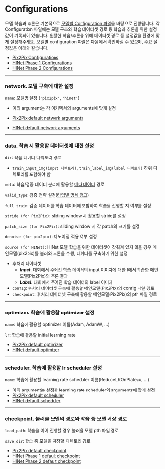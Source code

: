 # Configurations

모델 학습과 추론은 기본적으로 [모델별 Configuration 파일](https://github.com/TeamBCP5/image-reconstruction/tree/main/configs)을 바탕으로 진행됩니다. 각 Configuration 파일에는 모델 구조와 학습 데이터셋 경로 등 학습과 추론을 위한 설정값이 기록되어 있습니다. 원활한 학습/추론을 위해 데이터셋 경로 등 설정값을 환경에 맞게 설정해주세요. 모델별 configuration 파일은 다음에서 확인하실 수 있으며, 주요 설정값은 아래와 같습니다.

- [Pix2Pix Configurations](https://github.com/TeamBCP5/image-reconstruction/blob/main/configs/Pix2Pix.yaml)
- [HINet Phase 1 Configurations](https://github.com/TeamBCP5/image-reconstruction/blob/main/configs/HINet_phase1.yaml)
- [HINet Phase 2 Configurations](https://github.com/TeamBCP5/image-reconstruction/blob/main/configs/HINet_phase2.yaml)

---



### network. 모델 구축에 대한 설정

`name`: 모델명 설정 (`'pix2pix'`, `'hinet'`)

- 이외 argument는 각 아키텍쳐의 arguments에 맞게 설정
- [Pix2Pix default network arguments](https://github.com/TeamBCP5/image-reconstruction/blob/b3b2c3e0fe5e57215894897fa13ffd17866d2fa3/configs/Pix2Pix.yaml#L1)

- [HINet default network arguments](https://github.com/TeamBCP5/image-reconstruction/blob/b3b2c3e0fe5e57215894897fa13ffd17866d2fa3/configs/HINet_phase1.yaml#L1)



---



### data. 학습 시 활용할 데이터셋에 대한 설정

`dir`: 학습 데이터 디렉토리 경로

- `train_input_img(input 디렉토리)`, `train_label_img(label 디렉토리)` 하위 디렉토리를 포함해야 함

`meta`: 학습/검증 데이터 분리에 활용할 [메타 데이터](https://github.com/TeamBCP5/image-reconstruction/blob/main/configs/train_meta.csv) 경로

`valid_type`: 검증 전략 설정([타입별 명세 참고](https://github.com/iloveslowfood/image-reconstruction/blob/2b245bbad9421d03b943cda5402aa98ac2864c9e/data/dataset.py#L18))

`full_train`: 검증 데이터를 학습 데이터에 포함하여 학습을 진행할 지 여부를 설정

`stride (for Pix2Pix)`: sliding window 시 활용할 stride를 설정

`patch_size (for Pix2Pix)`: sliding window 시 각 patch의 크기를 설정

`denoise (for pix2pix)`: 디노이징 적용 여부 설정

`source (for HINet)`: HINet 모델 학습을 위한 데이터셋이 갖춰져 있지 않을 경우 메인모델(pix2pix)를 불러와 추론을 수행, 데이터를 구축하기 위한 설정

- 후처리 데이터셋
  - ***Input***. 대회에서 주어진 학습 데이터의 input 이미지에 대한 I에서 학습한 메인 모델(Pix2Pix)의 추론 결과
  - ***Label***. 대회에서 주어진 학습 데이터의 label 이미지
- `config`: 후처리 데이터셋 구축에 활용할 메인모델(Pix2Pix)의 config 파일 경로
- `checkpoint`: 후처리 데이터셋 구축에 활용할 메인모델(Pix2Pix)의 pth 파일 경로



---



### optimizer. 학습에 활용할 optimizer 설정

`name`: 학습에 활용할 optimizer 이름(Adam, AdamW, ...)

`lr`: 학습에 활용할 initial learning rate

- [Pix2Pix default optimizer](https://github.com/TeamBCP5/image-reconstruction/blob/f7ac48c8b8d8d1f28c24c8b08f00adce97033f15/configs/Pix2Pix.yaml#L26)
- [HINet default optimizer](https://github.com/TeamBCP5/image-reconstruction/blob/f7ac48c8b8d8d1f28c24c8b08f00adce97033f15/configs/HINet_phase1.yaml#L20)



---



### scheduler. 학습에 활용할 lr scheduler 설정

`name`: 학습에 활용할 learning rate scheduler 이름(ReduceLROnPlateau, ...)

- 이외 argument는 설정한 learning rate scheduler의 arguments에 맞게 설정
- [Pix2Pix default scheduler](https://github.com/TeamBCP5/image-reconstruction/blob/f7ac48c8b8d8d1f28c24c8b08f00adce97033f15/configs/Pix2Pix.yaml#L30)
- [HINet default scheduler](https://github.com/TeamBCP5/image-reconstruction/blob/f7ac48c8b8d8d1f28c24c8b08f00adce97033f15/configs/HINet_phase1.yaml#L24)



---



### checkpoint. 불러올 모델의 경로와 학습 중 모델 저장 경로

`load_path`: 학습을 이어 진행할 경우 불러올 모델 pth 파일 경로

`save_dir`: 학습 중 모델을 저장할 디렉토리 경로

- [Pix2Pix default checkpoint](https://github.com/TeamBCP5/image-reconstruction/blob/f7ac48c8b8d8d1f28c24c8b08f00adce97033f15/configs/Pix2Pix.yaml#L39)
- [HINet Phase 1 default checkpoint](https://github.com/TeamBCP5/image-reconstruction/blob/f7ac48c8b8d8d1f28c24c8b08f00adce97033f15/configs/HINet_phase1.yaml#L33)
- [HINet Phase 2 default checkpoint](https://github.com/TeamBCP5/image-reconstruction/blob/f7ac48c8b8d8d1f28c24c8b08f00adce97033f15/configs/HINet_phase2.yaml#L33)
